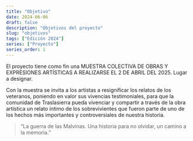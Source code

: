 ```yaml
---
title: "Objetivo"
date: 2024-06-06
draft: false
description: "Objetivos del proyecto"
slug: "objetivos"
tags: ["Edición 2024"]
series: ["Proyecto"]
series_order: 1
---
```


El proyecto  tiene como fin una  MUESTRA COLECTIVA DE  OBRAS Y EXPRESIONES ARTÍSTICAS A REALIZARSE EL 2 DE ABRIL DEL 2025. Lugar a designar. 

Con la muestra se invita a  los artistas a resignificar los relatos de los veteranos, poniendo en valor sus  vivencias testimoniales,  para que la comunidad de Traslasierra pueda vivenciar y compartir a través de la obra artística un relato íntimo de los sobrevivientes que fueron parte de uno de los hechos más importantes y controversiales de nuestra historia. 
> “La guerra de las Malvinas. Una historia para no olvidar, un camino a la memoria.”
